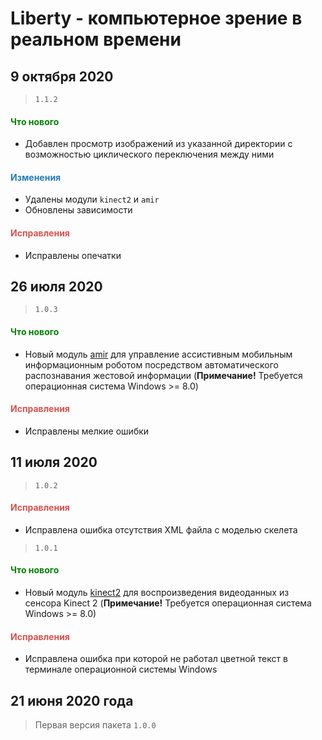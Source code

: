 # Liberty - компьютерное зрение в реальном времени

## 9 октября 2020

> `1.1.2`

<h4><span style="color:#008000;">Что нового</span></h4>

- Добавлен просмотр изображений из указанной директории с возможностью циклического переключения между ними

<h4><span style="color:#247CB4;">Изменения</span></h4>

- Удалены модули `kinect2` и `amir`
- Обновлены зависимости

<h4><span style="color:#DB534F;">Исправления</span></h4>

- Исправлены опечатки

## 26 июля 2020

> `1.0.3`

<h4><span style="color:#008000;">Что нового</span></h4>

- Новый модуль [amir](https://github.com/DmitryRyumin/Liberty/blob/master/liberty/modules/amir/README_RU.md) для управление ассистивным мобильным информационным роботом посредством автоматического распознавания жестовой информации (**Примечание!** Требуется операционная система Windows >= 8.0)

<h4><span style="color:#DB534F;">Исправления</span></h4>

- Исправлены мелкие ошибки

## 11 июля 2020

> `1.0.2`

<h4><span style="color:#DB534F;">Исправления</span></h4>

- Исправлена ошибка отсутствия XML файла с моделью скелета

> `1.0.1`

<h4><span style="color:#008000;">Что нового</span></h4>

- Новый модуль [kinect2](https://github.com/DmitryRyumin/Liberty/blob/master/liberty/modules/kinect2/README_RU.md) для воспроизведения видеоданных из сенсора Kinect 2 (**Примечание!** Требуется операционная система Windows >= 8.0)

<h4><span style="color:#DB534F;">Исправления</span></h4>

- Исправлена ошибка при которой не работал цветной текст в терминале операционной системы Windows

## 21 июня 2020 года

> Первая версия пакета `1.0.0`
